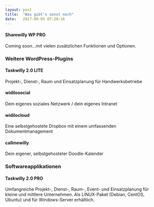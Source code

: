 ```yaml
---
layout: post
title:  "Was gibt's sonst noch"
date:   2017-09-05 07:20:16
---
```



#### Sharewilly WP PRO

Coming soon...mit vielen zusätzlichen Funktionen und Optionen.

### Weitere WordPress-Plugins

#### Taskwilly 2.0 LITE
Projekt-, Dienst-, Raum und Einsatzplanung für Handwerksbetriebe
#### widilosocial
Dein eigenes soziales Netzwerk / dein eigenes Intranet
#### widilocloud
Eine selbstgehostete Dropbox mit einem umfassenden Dokumentmanagement
#### callmewilly
Dein eigener, selbstgehosteter Doodle-Kalender

### Softwareapplikationen

#### Taskwilly 2.0 PRO
Umfangreiche Projekt-, Dienst-, Raum-, Event- und Einsatzplanung für kleine und mittlere Unternehmen. Als LINUX-Paket (Debian, CentOS, Ubuntu) und für Windows-Server erhältlich.
